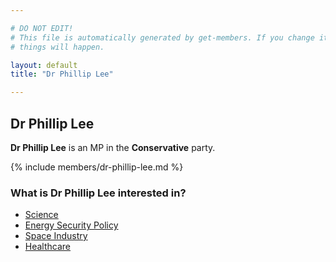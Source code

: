 ```yaml
---

# DO NOT EDIT!
# This file is automatically generated by get-members. If you change it, bad
# things will happen.

layout: default
title: "Dr Phillip Lee"

---
```


## Dr Phillip Lee

**Dr Phillip Lee** is an MP in the **Conservative** party.

{% include members/dr-phillip-lee.md %}

### What is Dr Phillip Lee interested in?


* [Science](/interests/science.html)
* [Energy Security Policy](/interests/energy-security-policy.html)
* [Space Industry](/interests/space-industry.html)
* [Healthcare](/interests/healthcare.html)
